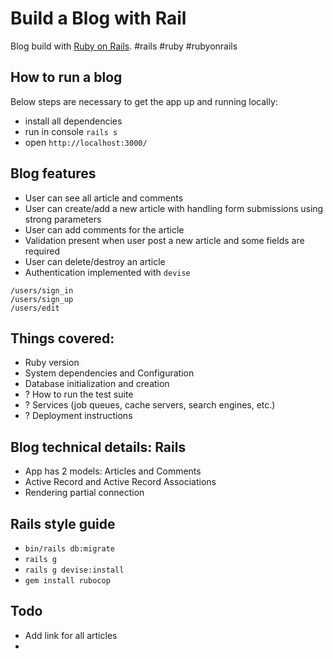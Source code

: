 # Build a Blog with Rail

Blog build with [Ruby on Rails](https://guides.rubyonrails.org/getting_started.html).
#rails #ruby #rubyonrails


## How to run a blog

Below steps are necessary to get the app up and running locally:

* install all dependencies
* run in console `rails s`
* open `http://localhost:3000/`


## Blog features

*  User can see all article and comments
*  User can create/add a new article with handling form submissions using strong parameters
*  User can add comments for the article
*  Validation present when user post a new article and some fields are required
*  User can delete/destroy an article
*  Authentication implemented with `devise`
```
/users/sign_in
/users/sign_up
/users/edit
```


## Things covered:

* Ruby version
* System dependencies and Configuration
* Database initialization and creation
* ? How to run the test suite
* ? Services (job queues, cache servers, search engines, etc.)
* ? Deployment instructions 


## Blog technical details: Rails

* App has 2 models: Articles and Comments
* Active Record and Active Record Associations
* Rendering partial connection


## Rails style guide

* `bin/rails db:migrate`
* `rails g`
* `rails g devise:install`
* `gem install rubocop`


## Todo

* Add link for all articles
* 

